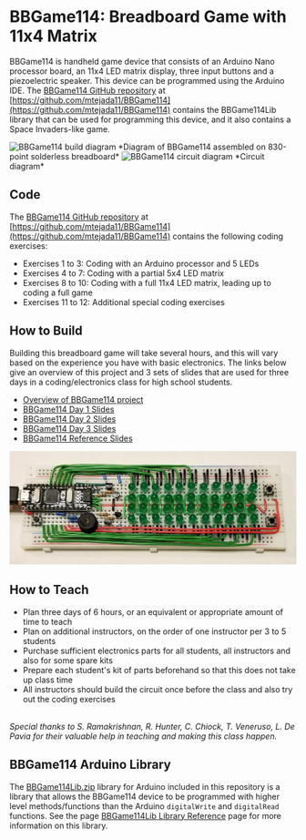 # BBGame114: Breadboard Game with 11x4 Matrix

BBGame114 is handheld game device that consists of an Arduino Nano processor board, an 11x4 LED matrix display, three input buttons and a piezoelectric speaker. This device can be programmed using the Arduino IDE. The [BBGame114 GitHub repository](https://github.com/mtejada11/BBGame114) at [https://github.com/mtejada11/BBGame114](https://github.com/mtejada11/BBGame114) contains the BBGame114Lib library that can be used for programming this device, and it also contains a Space Invaders-like game.

<img src="https://github.com/mtejada11/BBGame114/raw/doc/Build/BBGame114.png" width="800" alt="BBGame114 build diagram">
*Diagram of BBGame114 assembled on 830-point solderless breadboard*

<img src="https://github.com/mtejada11/BBGame114/raw/doc/Build/BBGame114%20circuit%20diagram.png" width="800" alt="BBGame114 circuit diagram">
*Circuit diagram*

## Code

The [BBGame114 GitHub repository](https://github.com/mtejada11/BBGame114) at [https://github.com/mtejada11/BBGame114](https://github.com/mtejada11/BBGame114) contains the following coding exercises:
* Exercises 1 to 3: Coding with an Arduino processor and 5 LEDs
* Exercises 4 to 7: Coding with a partial 5x4 LED matrix
* Exercises 8 to 10: Coding with a full 11x4 LED matrix, leading up to coding a full game
* Exercises 11 to 12: Additional special coding exercises

## How to Build

Building this breadboard game will take several hours, and this will vary based on the experience you have with basic electronics. 
The links below give an overview of this project and 3 sets of slides that are used for three days in a coding/electronics class for high 
school students.
* [Overview of BBGame114 project](http://bit.ly/2WcviWm)
* [BBGame114 Day 1 Slides](http://bit.ly/2PCl7rO)
* [BBGame114 Day 2 Slides](http://bit.ly/2GOGmDC)
* [BBGame114 Day 3 Slides](http://bit.ly/2DyE0GX)
* [BBGame114 Reference Slides](http://bit.ly/2GPc5om)

<img src="BBGame114_photo.jpg" width=600px>

## How to Teach

* Plan three days of 6 hours, or an equivalent or appropriate amount of time to teach
* Plan on additional instructors, on the order of one instructor per 3 to 5 students
* Purchase sufficient electronics parts for all students, all instructors and also for some spare kits
* Prepare each student's kit of parts beforehand so that this does not take up class time
* All instructors should build the circuit once before the class and also try out the coding exercises
<br>
<i>Special thanks to S. Ramakrishnan, R. Hunter, C. Chiock, T. Veneruso, L. De Pavia for their valuable help in teaching and making this class happen.</i>

## BBGame114 Arduino Library

The [BBGame114Lib.zip](https://github.com/mtejada11/BBGame114/blob/master/Lib/BBGame114Lib.zip?raw=true) library for Arduino included in this repository is a library that allows the BBGame114 device to be programmed with higher level methods/functions than the Arduino `digitalWrite` and `digitalRead` functions. See the page [BBGame114Lib Library Reference](https://github.com/mtejada11/BBGame114/wiki/BBGame114Lib-Library-Reference) page for more information on this library. 
